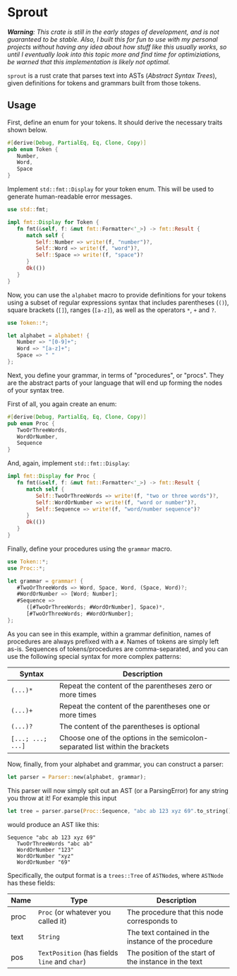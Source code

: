 # Sprout

_**Warning**: This crate is still in the early stages of development, and is not guaranteed to be stable._
_Also, I built this for fun to use with my personal projects without having any idea about how_
_stuff like this usually works, so until I eventually look into this topic more and find time for_
_optimiziations, be warned that this implementation is likely not optimal._

`sprout` is a rust crate that parses text into ASTs (_Abstract Syntax Trees_), given definitions for tokens
and grammars built from those tokens.


## Usage

First, define an enum for your tokens. It should derive the necessary traits shown below.

```rust
#[derive(Debug, PartialEq, Eq, Clone, Copy)]
pub enum Token {
   Number,
   Word,
   Space
}
```

Implement `std::fmt::Display` for your token enum. This will be used to generate human-readable error messages.

```rust
use std::fmt;

impl fmt::Display for Token {
   fn fmt(&self, f: &mut fmt::Formatter<'_>) -> fmt::Result {
      match self {
         Self::Number => write!(f, "number")?,
         Self::Word => write!(f, "word")?,
         Self::Space => write!(f, "space")?
      }
      Ok(())
   }
}
```

Now, you can use the `alphabet` macro to provide definitions for your tokens using a subset of regular expressions
syntax that includes parentheses (`()`), square brackets (`[]`), ranges (`[a-z]`), as well as the operators `*`, `+` and `?`.

```rust
use Token::*;

let alphabet = alphabet! {
   Number => "[0-9]+";
   Word => "[a-z]+";
   Space => " "
};
```

Next, you define your grammar, in terms of "procedures", or "procs". They are the abstract parts of your language
that will end up forming the nodes of your syntax tree.

First of all, you again create an enum:

```rust
#[derive(Debug, PartialEq, Eq, Clone, Copy)]
pub enum Proc {
   TwoOrThreeWords,
   WordOrNumber,
   Sequence
}
```

And, again, implement `std::fmt::Display`:

```rust
impl fmt::Display for Proc {
   fn fmt(&self, f: &mut fmt::Formatter<'_>) -> fmt::Result {
      match self {
         Self::TwoOrThreeWords => write!(f, "two or three words")?,
         Self::WordOrNumber => write!(f, "word or number")?,
         Self::Sequence => write!(f, "word/number sequence")?
      }
      Ok(())
   }
}
```

Finally, define your procedures using the `grammar` macro.

```rust
use Token::*;
use Proc::*;

let grammar = grammar! {
   #TwoOrThreeWords => Word, Space, Word, (Space, Word)?;
   #WordOrNumber => [Word; Number];
   #Sequence =>
      ([#TwoOrThreeWords; #WordOrNumber], Space)*,
      [#TwoOrThreeWords; #WordOrNumber];
};
```

As you can see in this example, within a grammar definition, names of procedures are always prefixed with a `#`.
Names of tokens are simply left as-is. Sequences of tokens/procedures are comma-separated, and you can use the following
special syntax for more complex patterns:

| Syntax            | Description                                                                   |
|-------------------|-------------------------------------------------------------------------------|
| `(...)*`          | Repeat the content of the parentheses zero or more times                      |
| `(...)+`          | Repeat the content of the parentheses one or more times                       |
| `(...)?`          | The content of the parentheses is optional                                    |
| `[...; ...; ...]` | Choose one of the options in the semicolon-separated list within the brackets |


Now, finally, from your alphabet and grammar, you can construct a parser:

```rust
let parser = Parser::new(alphabet, grammar);
```

This parser will now simply spit out an AST (or a ParsingError) for any string you throw at it!
For example this input

```rust
let tree = parser.parse(Proc::Sequence, "abc ab 123 xyz 69".to_string());
```

would produce an AST like this:

```
Sequence "abc ab 123 xyz 69"
   TwoOrThreeWords "abc ab"
   WordOrNumber "123"
   WordOrNumber "xyz"
   WordOrNumber "69"
```

Specifically, the output format is a `trees::Tree` of `ASTNode`s, where `ASTNode` has these fields:

| Name | Type                                          | Description                                           |
|------|-----------------------------------------------|-------------------------------------------------------|
| proc | `Proc` (or whatever you called it)            | The procedure that this node corresponds to           |
| text | `String`                                      | The text contained in the instance of the procedure   |
| pos  | `TextPosition` (has fields `line` and `char`) | The position of the start of the instance in the text |